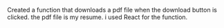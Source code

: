 Created a function that downloads a pdf file when the download button is clicked. the pdf file is my resume.
i used React for the function.
